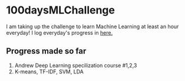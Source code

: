 # 100daysMLChallenge
I am taking up the challenge to learn Machine Learning at least an hour everyday!
I log everyday's progress in [here.](https://github.com/reisd/100daysMLChallenge/tree/master/Day%201)

## Progress made so far
1. Andrew Deep Learning specilization course #1,2,3
2. K-means, TF-IDF, SVM, LDA

